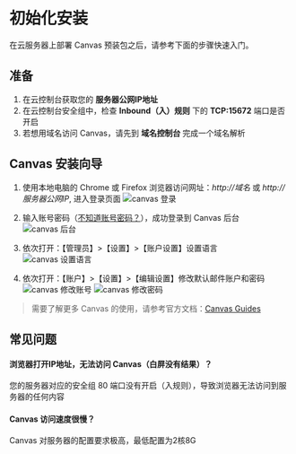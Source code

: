 # 初始化安装

在云服务器上部署 Canvas 预装包之后，请参考下面的步骤快速入门。

## 准备

1. 在云控制台获取您的 **服务器公网IP地址** 
2. 在云控制台安全组中，检查 **Inbound（入）规则** 下的 **TCP:15672** 端口是否开启
3. 若想用域名访问 Canvas，请先到 **域名控制台** 完成一个域名解析

## Canvas 安装向导

1. 使用本地电脑的 Chrome 或 Firefox 浏览器访问网址：*http://域名* 或 *http://服务器公网IP*, 进入登录页面
   ![canvas 登录](https://libs.websoft9.com/Websoft9/DocsPicture/zh/canvas/canvas-login-websoft9.png)

2. 输入账号密码（[不知道账号密码？](/zh/stack-accounts.md#canvas)），成功登录到 Canvas 后台  
   ![canvas 后台](https://libs.websoft9.com/Websoft9/DocsPicture/zh/canvas/canvas-console001-websoft9.png)

3. 依次打开：【管理员】>【设置】>【账户设置】设置语言  
   ![canvas 设置语言](https://libs.websoft9.com/Websoft9/DocsPicture/zh/canvas/canvas-setlanguage-websoft9.png)

4. 依次打开：【账户】>【设置】>【编辑设置】修改默认邮件账户和密码
   ![canvas 修改账号](https://libs.websoft9.com/Websoft9/DocsPicture/zh/canvas/canvas-setaccount001-websoft9.png)
   ![canvas 修改密码](https://libs.websoft9.com/Websoft9/DocsPicture/zh/canvas/canvas-setaccount002-websoft9.png)

> 需要了解更多 Canvas 的使用，请参考官方文档：[Canvas Guides](https://community.canvaslms.com/community/answers/guides)

## 常见问题

#### 浏览器打开IP地址，无法访问 Canvas（白屏没有结果）？

您的服务器对应的安全组 80 端口没有开启（入规则），导致浏览器无法访问到服务器的任何内容

#### Canvas 访问速度很慢？

Canvas 对服务器的配置要求极高，最低配置为2核8G